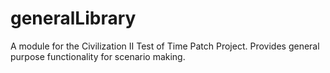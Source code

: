 # generalLibrary
A module for the Civilization II Test of Time Patch Project.  Provides general purpose functionality for scenario making.
